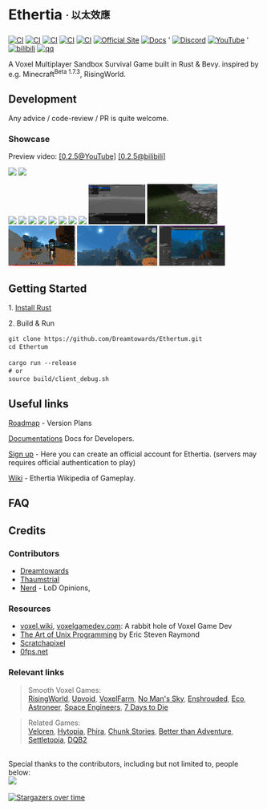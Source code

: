 
# Ethertia <sub><sup>· 以太效應</sup></sub>

[![CI](https://github.com/Dreamtowards/Ethertum/workflows/Windows/badge.svg)](https://github.com/Dreamtowards/Ethertum/actions/workflows/build_windows_release.yml)
[![CI](https://github.com/Dreamtowards/Ethertum/workflows/Linux/badge.svg)](https://github.com/Dreamtowards/Ethertum/actions/workflows/build_linux_release.yml)
[![CI](https://github.com/Dreamtowards/Ethertum/workflows/macOS/badge.svg)](https://github.com/Dreamtowards/Ethertum/actions/workflows/build_macos_release.yml)
[![CI](https://github.com/Dreamtowards/Ethertum/workflows/Android/badge.svg)](https://github.com/Dreamtowards/Ethertum/actions/workflows/build_android_release.yml)
[![CI](https://github.com/Dreamtowards/Ethertum/workflows/Web/badge.svg)](https://github.com/Dreamtowards/Ethertum/actions/workflows/build_wasm_release.yml)
[![Official Site](https://img.shields.io/badge/ethertia.com-blue.svg)](//ethertia.com)
[![Docs](https://img.shields.io/badge/docs-blue.svg)](//docs.ethertia.com) ' 
[![Discord](https://img.shields.io/discord/870689606570508319.svg?label=&logo=discord&logoColor=ffffff&color=7389D8&labelColor=6A7EC2)](https://discord.gg/k7ssbPJQnp)
[![YouTube](https://img.shields.io/badge/YouTube-red.svg)](https://youtube.com/@dreamtowards) ' 
[![bilibili](https://img.shields.io/badge/bilibili-gray.svg)](https://space.bilibili.com/19483166)
[![qq](https://img.shields.io/badge/QQ-gray.svg)](https://jq.qq.com/?_wv=1027&k=tgM29oDM)


<!-- ![repo size](https://img.shields.io/github/repo-size/Dreamtowards/Ethertum) -->
<!-- ![Lines of Code](https://tokei.rs/b1/github/Dreamtowards/Ethertum?category=code) -->
<!-- [![code contributor count](https://badgen.net/github/contributors/Dreamtowards/Ethertum?label=code%20contributors)](https://github.com/Dreamtowards/Ethertum/graphs/contributors) -->
<!-- [![dependency status](https://deps.rs/repo/github/Dreamtowards/Ethertum/status.svg)](https://deps.rs/repo/github/Dreamtowards/Ethertum) -->
<!-- [![financial contributor count](https://badgen.net/opencollective/backers/ethertia?label=financial%20contributors)](https://opencollective.com/ethertia) -->
<!-- ![License](https://img.shields.io/badge/license-Access-blue.svg) -->
<!-- ![GitHub all releases](https://img.shields.io/github/downloads/Dreamtowards/Ethertum/total) -->
<!-- ![GitHub release (with filter)](https://img.shields.io/github/v/release/Dreamtowards/Ethertia) -->

<!-- ![](https://img.shields.io/github/languages/code-size/Dreamtowards/Ethertum) -->
<!-- [![Latest version](https://img.shields.io/crates/v/renet.svg)](https://crates.io/crates/renet) -->
<!-- [![Documentation](https://docs.rs/renet/badge.svg)](https://docs.rs/renet) -->
<!-- ![MIT](https://img.shields.io/badge/license-MIT-blue.svg) -->
<!-- ![Apache](https://img.shields.io/badge/license-Apache-blue.svg) -->

A Voxel Multiplayer Sandbox Survival Game built in Rust & Bevy. inspired by e.g. Minecraft<sup>Beta 1.7.3</sup>, RisingWorld. 

<!-- [Documentations](https://docs.ethertia.com) - 
[Official Site](https://ethertia.com) - 
[Discord](https://discord.gg/k7ssbPJQnp) &nbsp;|&nbsp;
[Bilibili](https://space.bilibili.com/19483166) - 
[QQ](https://jq.qq.com/?_wv=1027&k=tgM29oDM) -->

<!-- --- -->

<!-- Ethertia _(以太效應 or Ether Effect)_ is a multiplayer voxel sandbox game written in Rust & Bevy. It is  -->
<!-- The game is in active development and enjoys a flourishing player community. -->


## Development

Any advice / code-review / PR is quite welcome.

### Showcase

Preview video: [[0.2.5@YouTube]](https://www.youtube.com/watch?v=GLMZ7c2XN4w) [[0.2.5@bilibili]](https://www.bilibili.com/video/BV1a4421w7DS)

![](https://github.com/Dreamtowards/Ethertum/releases/download/ethertia-0.2.5-2024.02d/screenshot-20240218102806.jpg)
![](https://github.com/Dreamtowards/Ethertum/releases/download/ethertia-0.2.5-2024.02d/screenshot-20240218100444.jpg)

<img style="height: 80px;" src="https://github.com/Dreamtowards/Ethertum/releases/download/ethertia-0.2.5-2024.02d/screenshot-20240218002527.jpg"> <img style="height: 80px;" src="https://github.com/Dreamtowards/Ethertum/releases/download/ethertia-0.2.5-2024.02d/screenshot-20240218005036.jpg"> <img style="height: 80px;" src="https://github.com/Dreamtowards/Ethertum/releases/download/ethertia-0.2.5-2024.02d/screenshot-20240218094516.jpg"> <img style="height: 80px;" src="https://github.com/Dreamtowards/Ethertum/releases/download/ethertia-0.2.5-2024.02d/screenshot-20240217174639.jpg"> <img style="height: 80px;" src="https://github.com/Dreamtowards/Ethertum/releases/download/ethertia-0.2.5-2024.02d/screenshot-20240217160739.jpg"> <img style="height: 80px;" src="https://github.com/Dreamtowards/Ethertum/releases/download/ethertia-0.2.5-2024.02d/screenshot-20240217004724.jpg"> <img style="height: 80px;" src="https://github.com/Dreamtowards/Ethertum/releases/download/ethertum-0.1.4-2023.01d/screenshot-20240120001806.png"> <img style="height: 80px;" src="https://github.com/Dreamtowards/Ethertum/releases/download/ethertum-0.1.4-2023.01d/screenshot-20240119013301.png"> <img style="height: 80px;" src="https://github.com/Dreamtowards/Ethertia/raw/main/run/screenshots/qs230310-1.png"> <img style="height: 80px;" src="https://github.com/Dreamtowards/Ethertia/raw/main/run/screenshots/qs221130.png"> <img style="height: 80px;" src="https://github.com/Dreamtowards/Ethertia/raw/main/run/screenshots/_figures/23u07.png"> <img style="height: 80px;" src="https://github.com/Dreamtowards/Ethertia/raw/main/run/screenshots/qs230401.png" alt="Ethertia"> <img style="height: 80px;" src="https://raw.githubusercontent.com/Dreamtowards/Ethertia/main/run/screenshots/qs230402.png" alt="Ethertia">


## Getting Started

1\. [Install Rust](https://www.rust-lang.org/tools/install)

2\. Build & Run
```shell
git clone https://github.com/Dreamtowards/Ethertum.git
cd Ethertum

cargo run --release
# or
source build/client_debug.sh
```

## Useful links

[Roadmap](https://github.com/users/Dreamtowards/projects/10/views/3) - Version Plans

[Documentations](https://docs.ethertia.com) Docs for Developers.

[Sign up](https://ethertia.com) - Here you can create an official account for Ethertia. (servers may requires official authentication to play)

[Wiki](https://wiki.ethertia.com) - Ethertia Wikipedia of Gameplay.


## FAQ

## Credits


### Contributors

- [Dreamtowards](https://github.com/Dreamtowards)
- [Thaumstrial](https://github.com/thaumstrial)
- [Nerd]() - LoD Opinions, 
<!-- - [LaoLittle]() -->


### Resources

- [voxel.wiki](https://voxel.wiki), [voxelgamedev.com](https://voxelgamedev.com): A rabbit hole of Voxel Game Dev
- [The Art of Unix Programming](http://www.catb.org/esr/writings/taoup/html/) by Eric Steven Raymond
- [Scratchapixel](https://www.scratchapixel.com/)
- [0fps.net](https://0fps.net/)

<!-- - [OpenGameArt.org](//OpenGameArt.org): 3D Models -->

### Relevant links

> Smooth Voxel Games:  
[RisingWorld](https://www.rising-world.net/), 
[Upvoid](https://upvoid.com/), 
[VoxelFarm](https://procworld.blogspot.com/2010/11/from-voxels-to-polygons.html), 
[No Man's Sky](https://www.nomanssky.com/), 
[Enshrouded](https://enshrouded.com/), 
[Eco](https://play.eco/),
[Astroneer](https://store.steampowered.com/app/361420/ASTRONEER/),
[Space Engineers](https://www.spaceengineersgame.com/), 
[7 Days to Die](https://7daystodie.com/)  

> Related Games:  
[Veloren](https://veloren.net/), 
[Hytopia](https://creators.hytopia.com/docs/about-hytopia), 
[Phira](https://phira.moe/), 
[Chunk Stories](https://web.archive.org/web/20201107224030/http://chunkstories.xyz/blog/a-note-on-descriptor-indexing/),
[Better than Adventure](), 
[Settletopia](https://www.youtube.com/watch?v=BGX6olxzjyA), 
[DQB2](https://store.steampowered.com/app/1072420/DRAGON_QUEST_BUILDERS_2/)

<br>
Special thanks to the contributors, including but not limited to, people below:   
<br>
<a href="https://github.com/Dreamtowards/Ethertum/graphs/contributors">
  <img src="https://contrib.rocks/image?repo=Dreamtowards/Ethertum" />
</a>

[![Stargazers over time](https://starchart.cc/Dreamtowards/Ethertum.svg?variant=adaptive)](https://starchart.cc/Dreamtowards/Ethertum)
